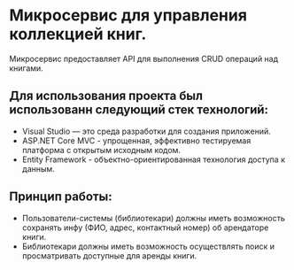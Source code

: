 Микросервис для управления коллекцией книг. 
=========
Микросервис предоставляет API для выполнения CRUD операций над книгами.

Для использования проекта был использованн следующий стек технологий:
--------
- Visual Studio — это среда разработки для создания приложений.
- ASP.NET Core MVC - упрощенная, эффективно тестируемая платформа с открытым исходным кодом.
- Entity Framework - объектно-ориентированная технология доступа к данным.

Принцип работы:
--------
- Пользователи-системы (библиотекари) должны иметь возможность сохранять инфу (ФИО, адрес, контактный номер) об арендаторе книги.
- Библиотекари должны иметь возможность осуществлять поиск и просматривать доступные для аренды книги.

